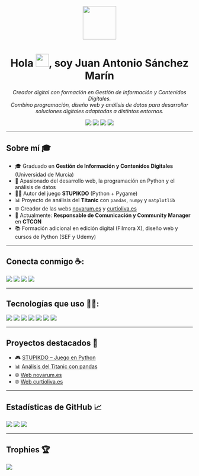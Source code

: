 <div align="center">
    <img src="https://img.icons8.com/fluency/240/code.png" width="90"/>
</div>

<h1 align="center">Hola <img src="https://media.giphy.com/media/hvRJCLFzcasrR4ia7z/giphy.gif" width="35">, soy Juan Antonio Sánchez Marín</h1>

<p align="center">
  <em>Creador digital con formación en Gestión de Información y Contenidos Digitales.<br>Combino programación, diseño web y análisis de datos para desarrollar soluciones digitales adaptadas a distintos entornos.</em>
</p>

<p align="center">
  <img src="https://img.shields.io/github/followers/juanantoniosm?style=social" />
  <img src="https://img.shields.io/github/stars/juanantoniosm?style=social" />
  <img src="https://visitor-badge.laobi.icu/badge?page_id=juanantoniosm" />
  <img src="https://komarev.com/ghpvc/?username=juanantoniosm" />
</p>

---

## Sobre mí 🎓

- 🎓 Graduado en **Gestión de Información y Contenidos Digitales** (Universidad de Murcia)
- 🧠 Apasionado del desarrollo web, la programación en Python y el análisis de datos
- 👨‍💻 Autor del juego **STUPIKDO** (Python + Pygame)
- 📊 Proyecto de análisis del **Titanic** con `pandas`, `numpy` y `matplotlib`
- 🌐 Creador de las webs [novarum.es](https://www.novarum.es) y [curtioliva.es](https://www.curtioliva.es)
- 🏢 Actualmente: **Responsable de Comunicación y Community Manager** en **CTCON**
- 📚 Formación adicional en edición digital (Filmora X), diseño web y cursos de Python (SEF y Udemy)

---

## Conecta conmigo ☕:

<p>
<a href="https://www.linkedin.com/in/juan-antonio-s%C3%A1nchez-mar%C3%ADn-024b79257/"><img src="https://img.icons8.com/fluency/48/linkedin.png"/></a>
<a href="mailto:juanantonio.sanchezm@um.es"><img src="https://img.icons8.com/fluency/48/apple-mail.png"/></a>
<a href="https://github.com/juanantoniosm"><img src="https://img.icons8.com/fluency/48/github.png"/></a>
<a href="https://www.novarum.es"><img src="https://img.icons8.com/fluency/48/domain.png"/></a>
</p>

---

## Tecnologías que uso 🧑‍💻:

<p>
  <img src="https://img.icons8.com/color/48/html-5--v1.png"/>
  <img src="https://img.icons8.com/color/48/css3.png"/>
  <img src="https://img.icons8.com/color/48/javascript--v1.png"/>
  <img src="https://img.icons8.com/fluency/48/python.png"/>
  <img src="https://img.icons8.com/ios/48/database.png"/>
  <img src="https://img.icons8.com/color/48/wordpress.png"/>
  <img src="https://img.icons8.com/color/48/adobe-illustrator.png"/>
</p>

---

## Proyectos destacados 🚀

- 🎮 [STUPIKDO – Juego en Python](https://github.com/juanantoniosm/stupikdo)
- 📊 [Análisis del Titanic con pandas](https://github.com/juanantoniosm/titanic-dataset-analysis)
- 🌐 [Web novarum.es](https://www.novarum.es)
- 🌐 [Web curtioliva.es](https://www.curtioliva.es)

---

## Estadísticas de GitHub 📈

<p>
  <img src="https://streak-stats.demolab.com?user=juanantoniosm&theme=dark&hide_border=true" />
  <img src="https://github-readme-stats.vercel.app/api?username=juanantoniosm&theme=dark&hide_border=true" />
  <img src="https://github-readme-stats.vercel.app/api/top-langs/?username=juanantoniosm&layout=compact&theme=dark&hide_border=true" />
</p>

---

## Trophies 🏆

<p>
  <img src="https://github-profile-trophy.vercel.app/?username=juanantoniosm&theme=onestar&margin-w=15" />
</p>
